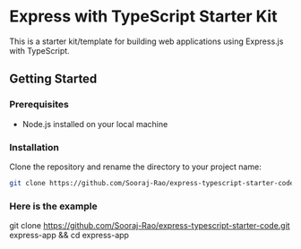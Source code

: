 # Express with TypeScript Starter Kit

This is a starter kit/template for building web applications using Express.js with TypeScript.

## Getting Started

### Prerequisites

- Node.js installed on your local machine

### Installation

 Clone the repository and rename the directory to your project name:
   ```bash
   git clone https://github.com/Sooraj-Rao/express-typescript-starter-code.git <new-project-name> && cd <new-project-name>

```
### Here is the example
git clone https://github.com/Sooraj-Rao/express-typescript-starter-code.git express-app && cd express-app
